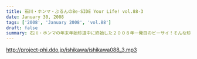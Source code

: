 ```yaml
---
title: 石川・ホンマ・ぶるんのBe-SIDE Your Life! vol.88-3
date: January 30, 2008
tags: ['2008', 'January 2008', 'vol.88']
draft: false
summary: 石川・ホンマの年末年始珍道中に終始した２００８年一発目のビーサイ！そんな珍道中に仕入れた、西国の旨い物を肴に、新年会も催されたりしたのですよ！これは旨かった！さてさて、今年はどんな、ビーサイになっていくのか！？期待！？していてくださいね！NAMAE
---
```


http://project-phi.ddo.jp/ishikawa/ishikawa088_3.mp3